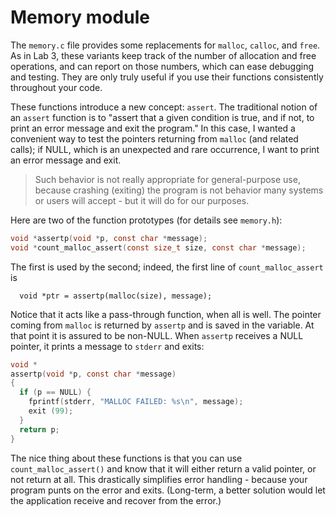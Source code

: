# Memory module

The `memory.c` file provides some replacements for  `malloc`, `calloc`, and `free`.  As in Lab 3, these variants keep track of the number of allocation and free operations, and can report on those numbers, which can ease debugging and testing.
They are only truly useful if you use their functions consistently throughout your code.

These functions introduce a new concept: `assert`.  The traditional notion of an `assert` function is to "assert that a given condition is true, and if not, to print an error message and exit the program."  In this case, I wanted a convenient way to test the pointers returning from `malloc` (and related calls); if NULL, which is an unexpected and rare occurrence, I want to print an error message and exit. 

> Such behavior is not really appropriate for general-purpose use, because crashing (exiting) the program is not behavior many systems or users will accept - but it will do for our purposes.

Here are two of the function prototypes (for details see `memory.h`):

```c
void *assertp(void *p, const char *message);
void *count_malloc_assert(const size_t size, const char *message);
```

The first is used by the second; indeed, the first line of `count_malloc_assert` is 

```
  void *ptr = assertp(malloc(size), message);
```

Notice that it acts like a pass-through function, when all is well.  The pointer coming from `malloc` is returned by `assertp` and is saved in the variable.  At that point it is assured to be non-NULL.  When `assertp` receives a NULL pointer, it prints a message to `stderr` and exits:

```c
void *
assertp(void *p, const char *message)
{
  if (p == NULL) {
    fprintf(stderr, "MALLOC FAILED: %s\n", message);
    exit (99);
  }
  return p;
}
```

The nice thing about these functions is that you can use `count_malloc_assert()` and know that it will either return a valid pointer, or not return at all.  This drastically simplifies error handling - because your program punts on the error and exits.  (Long-term, a better solution would let the application receive and recover from the error.)

